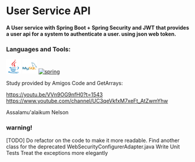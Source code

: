 # User Service API

<p><h4>A User service with Spring Boot + Spring Security and JWT
that provides a user api for a system to authenticate a user.
using json web token.</h4></p>

<h3 align="left">Languages and Tools:</h3>
<p align="left"> 
<a href="https://www.java.com" target="_blank" rel="noreferrer"><img src="https://raw.githubusercontent.com/devicons/devicon/master/icons/java/java-original.svg" alt="java" width="40" height="40"/></a>
<a href="https://www.mysql.com/" target="_blank" rel="noreferrer"> <img src="https://raw.githubusercontent.com/devicons/devicon/master/icons/mysql/mysql-original-wordmark.svg" alt="mysql" width="40" height="40"/></a> 
<a href="https://spring.io/" target="_blank" rel="noreferrer"> <img src="https://www.vectorlogo.zone/logos/springio/springio-icon.svg" alt="spring" width="40" height="40"/> </a> 
</p>

Study provided by Amigos Code and GetArrays:

https://youtu.be/VVn9OG9nfH0?t=1543
https://www.youtube.com/channel/UC3qeVkfxM7xeFt_AtZwmYhw

Assalamu'alaikum Nelson

<h3>warning!</h3>
[TODO]
    Do refactor on the code to make it more readable. 
    Find another class for the deprecated WebSecurityConfigurerAdapter.java 
    Write Unit Tests Treat the exceptions more elegantly

